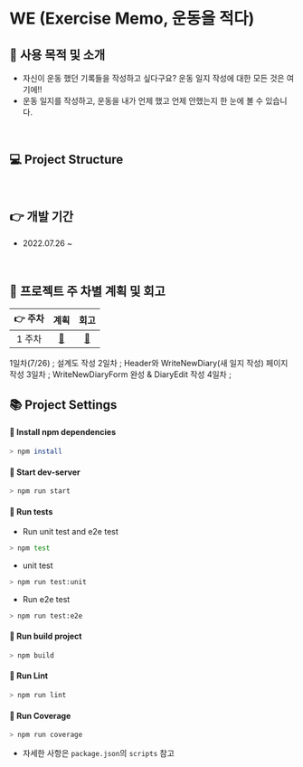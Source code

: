 # WE (Exercise Memo, 운동을 적다)

## 🎈 사용 목적 및 소개

- 자신이 운동 했던 기록들을 작성하고 싶다구요? 운동 일지 작성에 대한 모든 것은 여기에!!
- 운동 일지를 작성하고, 운동을 내가 언제 했고 언제 안했는지 한 눈에 볼 수 있습니다.

</br>

## 💻 Project Structure

</br>

## 👉 개발 기간

- 2022.07.26 ~

</br>

## 🚀 프로젝트 주 차별 계획 및 회고

| 👉 주차 |    계획    |    회고    |
| :-----: | :--------: | :--------: |
| 1 주차  | [:link:]() | [:link:]() |

1일차(7/26) ; 설계도 작성
2일차 ; Header와 WriteNewDiary(새 일지 작성) 페이지 작성
3일차 ; WriteNewDiaryForm 완성 & DiaryEdit 작성
4일차 ;

## 📚 Project Settings

#### 📢 Install npm dependencies

```bash
> npm install
```

#### 📢 Start dev-server

```bash
> npm run start
```

#### 📢 Run tests

- Run unit test and e2e test

```bash
> npm test
```

- unit test

```bash
> npm run test:unit
```

- Run e2e test

```bash
> npm run test:e2e
```

#### 📢 Run build project

```bash
> npm build
```

#### 📢 Run Lint

```bash
> npm run lint
```

#### 📢 Run Coverage

```bash
> npm run coverage
```

- 자세한 사항은 `package.json`의 `scripts` 참고
